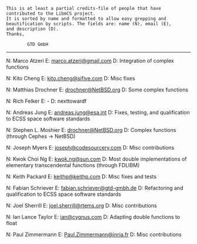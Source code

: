 
	This is at least a partial credits-file of people that have
	contributed to the LibmCS project.
    It is sorted by name and formatted to allow easy grepping and
    beautification by scripts. The fields are: name (N), email (E),
    and description (D).
	Thanks,

			GTD GmbH
----------

N: Marco Atzeri
E: marco.atzeri@gmail.com
D: Integration of complex functions

N: Kito Cheng
E: kito.cheng@sifive.com
D: Misc fixes

N: Matthias Drochner
E: drochner@NetBSD.org
D: Some complex functions

N: Rich Felker
E: -
D: nexttowardf

N: Andreas Jung
E: andreas.jung@esa.int
D: Fixes, testing, and qualification to ECSS space software standards

N: Stephen L. Moshier
E: drochner@NetBSD.org
D: Complex functions (through Cephes -> NetBSD)

N: Joseph Myers
E: joseph@codesourcery.com
D: Misc contributions

N: Kwok Choi Ng
E: kwok.ng@sun.com
D: Most double implementations of elementary transcendental functions (through FDLIBM)

N: Keith Packard
E: keithp@keithp.com
D: Misc fixes and tests

N: Fabian Schriever
E: fabian.schriever@gtd-gmbh.de
D: Refactoring and qualification to ECSS space software standards

N: Joel Sherrill
E: joel.sherrill@rtems.org
D: Misc contributions

N: Ian Lance Taylor
E: ian@cygnus.com
D: Adapting double functions to float

N: Paul Zimmermann
E: Paul.Zimmermann@inria.fr
D: Misc contributions
